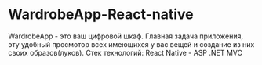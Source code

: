 # WardrobeApp-React-native
WardrobeApp - это ваш цифровой шкаф. Главная задача приложения, эту удобный просмотор всех имеющихся у вас вещей и создание из них своих образов(луков). Стек технологий: React Native - ASP .NET MVC
